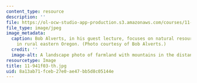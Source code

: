 ```yaml
---
content_type: resource
description: ''
file: https://ol-ocw-studio-app-production.s3.amazonaws.com/courses/11-941-use-of-joint-fact-finding-in-science-intensive-policy-disputes-part-i-fall-2003/8a13ab71fceb27e0ae47bb5d8c05144e_11-941f03-th.jpg
file_type: image/jpeg
image_metadata:
  caption: Bob Alverts, in his guest lecture, focuses on natural resource management
    in rural eastern Oregon. (Photo courtesy of Bob Alverts.)
  credit: ''
  image-alt: A landscape photo of farmland with mountains in the distance.
resourcetype: Image
title: 11-941f03-th.jpg
uid: 8a13ab71-fceb-27e0-ae47-bb5d8c05144e
---
```

